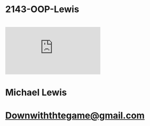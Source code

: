 # 2143-OOP-Lewis
# ![image](https://www.facebook.com/photo.php?fbid=328644867164392&l=54c3aaae40)
# Michael Lewis
# Downwiththtegame@gmail.com
